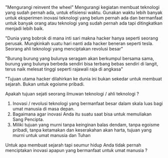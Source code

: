 


"Mengurangi reinvent the wheel" 
Mengurangi kegiatan membuat teknologi yang sudah pernah ada, untuk efisiensi waktu. Gunakan waktu lebih banyak untuk eksperimen inovasi teknologi yang belum pernah ada dan bermanfaat untuk banyak orang atau teknologi yang sudah pernah ada tapi ditingkatkan menjadi lebih baik.

"Dunia yang bobrok di mana inti sari makna hacker hanya seperti seorang perusak. Mungkinkah suatu hari nanti ada hacker beneran seperti tesla. Seorang ahli teknologi yang menciptakan revolusi besar"

"Burung burung yang bulunya seragam akan berkumpul bersama sama, burung yang bulunya berbeda sendiri bisa terbang bebas sendiri di langit, terus naik melesat tinggi seperti rajawali raja di angkasa"

"Tujuan utama hacker dilahirkan ke dunia ini bukan sekedar untuk membuat sejarah. Bukan untuk egoisme pribadi.

Apakah tujuan sejati seorang ilmuwan teknologi / ahli teknologi ?

1. Inovasi / revolusi teknologi yang bermanfaat besar dalam skala luas bagi umat manusia di masa depan. 
2. Bagaimana agar inovasi Anda itu suatu saat bisa untuk memuliakan Sang Pencipta. 
3. Miliki tujuan yang murni tanpa keinginan balas dendam, tanpa egoisme pribadi, tanpa ketamakan dan keserakahan akan harta, tujuan yang murni untuk umat manusia dan Tuhan

Untuk apa membuat sejarah tapi seumur hidup Anda tidak pernah menciptakan inovasi apapun yang bermanfaat untuk umat manusia ?
